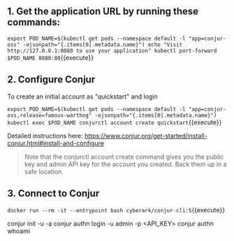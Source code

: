 
## 1. Get the application URL by running these commands:
  `export POD_NAME=$(kubectl get pods --namespace default -l "app=conjur-oss" -ojsonpath="{.items[0].metadata.name}")
  echo "Visit http://127.0.0.1:8080 to use your application"
  kubectl port-forward $POD_NAME 8080:80`{{execute}}

## 2. Configure Conjur
  To create an initial account as "quickstart" and login
  
  `export POD_NAME=$(kubectl get pods --namespace default -l "app=conjur-oss,release=famous-warthog" -ojsonpath="{.items[0].metadata.name}")
  kubectl exec $POD_NAME conjurctl account create quickstart`{{execute}}

Detailed instructions here: https://www.conjur.org/get-started/install-conjur.html#install-and-configure

>  Note that the conjurctl account create command gives you the
>  public key and admin API key for the account you created.
>  Back them up in a safe location.

## 3. Connect to Conjur
  `docker run --rm -it --entrypoint bash cyberark/conjur-cli:5`{{execute}}

  conjur init -u <ENDPOINT> -a <ACCOUNT>
  conjur authn login -u admin -p <API_KEY>
  conjur authn whoami
